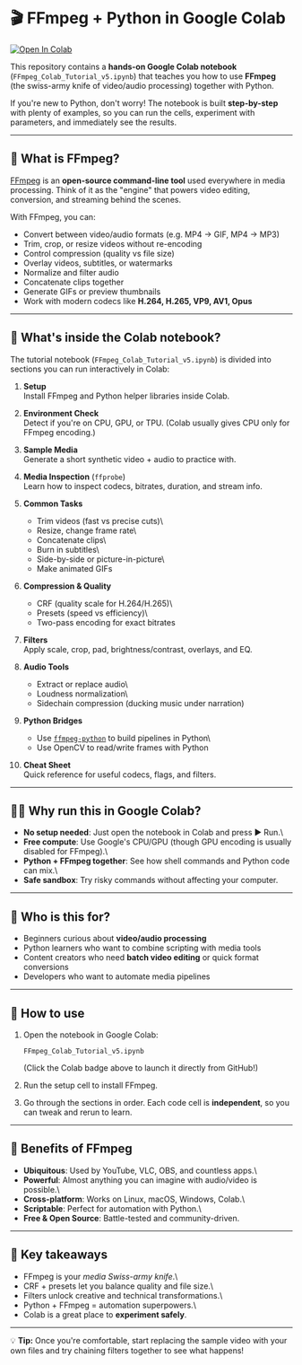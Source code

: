 # 🎬 FFmpeg + Python in Google Colab

[![Open In
Colab](https://colab.research.google.com/assets/colab-badge.svg)](https://colab.research.google.com/github/your-username/your-repo/blob/main/FFmpeg_Colab_Tutorial_v5.ipynb)

This repository contains a **hands-on Google Colab notebook**
(`FFmpeg_Colab_Tutorial_v5.ipynb`) that teaches you how to use
**FFmpeg** (the swiss-army knife of video/audio processing) together
with Python.

If you're new to Python, don't worry! The notebook is built
**step-by-step** with plenty of examples, so you can run the cells,
experiment with parameters, and immediately see the results.

------------------------------------------------------------------------

## 🚀 What is FFmpeg?

[FFmpeg](https://ffmpeg.org/) is an **open-source command-line tool**
used everywhere in media processing. Think of it as the "engine" that
powers video editing, conversion, and streaming behind the scenes.

With FFmpeg, you can:

-   Convert between video/audio formats (e.g. MP4 → GIF, MP4 → MP3)
-   Trim, crop, or resize videos without re-encoding
-   Control compression (quality vs file size)
-   Overlay videos, subtitles, or watermarks
-   Normalize and filter audio
-   Concatenate clips together
-   Generate GIFs or preview thumbnails
-   Work with modern codecs like **H.264, H.265, VP9, AV1, Opus**

------------------------------------------------------------------------

## 📓 What's inside the Colab notebook?

The tutorial notebook (`FFmpeg_Colab_Tutorial_v5.ipynb`) is divided into
sections you can run interactively in Colab:

1.  **Setup**\
    Install FFmpeg and Python helper libraries inside Colab.

2.  **Environment Check**\
    Detect if you're on CPU, GPU, or TPU. (Colab usually gives CPU only
    for FFmpeg encoding.)

3.  **Sample Media**\
    Generate a short synthetic video + audio to practice with.

4.  **Media Inspection** (`ffprobe`)\
    Learn how to inspect codecs, bitrates, duration, and stream info.

5.  **Common Tasks**

    -   Trim videos (fast vs precise cuts)\
    -   Resize, change frame rate\
    -   Concatenate clips\
    -   Burn in subtitles\
    -   Side-by-side or picture-in-picture\
    -   Make animated GIFs

6.  **Compression & Quality**

    -   CRF (quality scale for H.264/H.265)\
    -   Presets (speed vs efficiency)\
    -   Two-pass encoding for exact bitrates

7.  **Filters**\
    Apply scale, crop, pad, brightness/contrast, overlays, and EQ.

8.  **Audio Tools**

    -   Extract or replace audio\
    -   Loudness normalization\
    -   Sidechain compression (ducking music under narration)

9.  **Python Bridges**

    -   Use
        [`ffmpeg-python`](https://github.com/kkroening/ffmpeg-python) to
        build pipelines in Python\
    -   Use OpenCV to read/write frames with Python

10. **Cheat Sheet**\
    Quick reference for useful codecs, flags, and filters.

------------------------------------------------------------------------

## 🧑‍💻 Why run this in Google Colab?

-   **No setup needed**: Just open the notebook in Colab and press ▶️
    Run.\
-   **Free compute**: Use Google's CPU/GPU (though GPU encoding is
    usually disabled for FFmpeg).\
-   **Python + FFmpeg together**: See how shell commands and Python code
    can mix.\
-   **Safe sandbox**: Try risky commands without affecting your
    computer.

------------------------------------------------------------------------

## 🎯 Who is this for?

-   Beginners curious about **video/audio processing**
-   Python learners who want to combine scripting with media tools
-   Content creators who need **batch video editing** or quick format
    conversions
-   Developers who want to automate media pipelines

------------------------------------------------------------------------

## 📂 How to use

1.  Open the notebook in Google Colab:

        FFmpeg_Colab_Tutorial_v5.ipynb

    (Click the Colab badge above to launch it directly from GitHub!)

2.  Run the setup cell to install FFmpeg.

3.  Go through the sections in order. Each code cell is **independent**,
    so you can tweak and rerun to learn.

------------------------------------------------------------------------

## 🌟 Benefits of FFmpeg

-   **Ubiquitous**: Used by YouTube, VLC, OBS, and countless apps.\
-   **Powerful**: Almost anything you can imagine with audio/video is
    possible.\
-   **Cross-platform**: Works on Linux, macOS, Windows, Colab.\
-   **Scriptable**: Perfect for automation with Python.\
-   **Free & Open Source**: Battle-tested and community-driven.

------------------------------------------------------------------------

## 🔑 Key takeaways

-   FFmpeg is your *media Swiss-army knife*.\
-   CRF + presets let you balance quality and file size.\
-   Filters unlock creative and technical transformations.\
-   Python + FFmpeg = automation superpowers.\
-   Colab is a great place to **experiment safely**.

------------------------------------------------------------------------

💡 **Tip:** Once you're comfortable, start replacing the sample video
with your own files and try chaining filters together to see what
happens!
